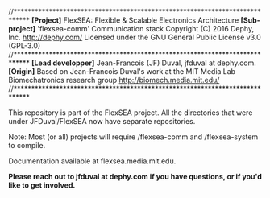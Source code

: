 //**************************************************************************** 
	**[Project]** FlexSEA: Flexible & Scalable Electronics Architecture 
	**[Sub-project]** 'flexsea-comm' Communication stack 
	Copyright (C) 2016 Dephy, Inc. <http://dephy.com/> 
	Licensed under the GNU General Public License v3.0 (GPL-3.0) 
//**************************************************************************** 
	**[Lead developper]** Jean-Francois (JF) Duval, jfduval at dephy.com. 
	**[Origin]** Based on Jean-Francois Duval's work at the MIT Media Lab 
	Biomechatronics research group <http://biomech.media.mit.edu/>
//****************************************************************************  

This repository is part of the FlexSEA project. All the directories that were under JFDuval/FlexSEA now have separate repositories.

Note: Most (or all) projects will require /flexsea-comm and /flexsea-system to compile.
  
Documentation available at flexsea.media.mit.edu.
  
**Please reach out to jfduval at dephy.com if you have questions, or if you'd like to get involved.**  